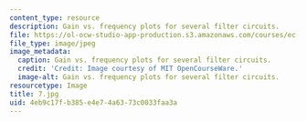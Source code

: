 ```yaml
---
content_type: resource
description: Gain vs. frequency plots for several filter circuits.
file: https://ol-ocw-studio-app-production.s3.amazonaws.com/courses/ec-s06-practical-electronics-fall-2004/4eb9c17fb385e4e74a6373c0033faa3a_7.jpg
file_type: image/jpeg
image_metadata:
  caption: Gain vs. frequency plots for several filter circuits.
  credit: 'Credit: Image courtesy of MIT OpenCourseWare.'
  image-alt: Gain vs. frequency plots for several filter circuits.
resourcetype: Image
title: 7.jpg
uid: 4eb9c17f-b385-e4e7-4a63-73c0033faa3a
---
```


